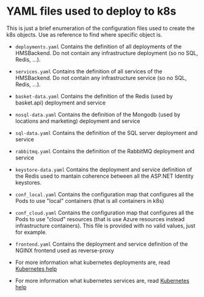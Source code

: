 # YAML files used to deploy to k8s

This is just a brief enumeration of the configuration files used to create the k8s objects. Use as reference to find where specific object is.

- `deployments.yaml` Contains the definition of all deployments of the HMSBackend. Do not contain any infrastructure deployment (so no SQL, Redis, ...).
- `services.yaml` Contains the definition of all services of the HMSBackend. Do not contain any infrastructure service (so no SQL, Redis, ...).
- `basket-data.yaml` Contains the definition of the Redis (used by basket.api) deployment and service
- `nosql-data.yaml` Contains the definition of the Mongodb (used by locations and marketing) deployment and service
- `sql-data.yaml` Contains the definition of the SQL server deployment and service
- `rabbitmq.yaml` Contains the definition of the RabbitMQ deployment and service
- `keystore-data.yaml` Contains the deployment and service definition of the Redis used to mantain coherence between all the ASP.NET Identity keystores. 
- `conf_local.yaml` Contains the configuration map that configures all the Pods to use "local" containers (that is all containers in k8s)
- `conf_cloud.yaml` Contains the configuration map that configures all the Pods to use "cloud" resources (that is use Azure resources instead infrastructure containers). This file is provided with no valid values, just for example.
- `frontend.yaml` Contains the deployment and service definition of the NGINX frontend used as reverse-proxy

- For more information what kubernetes deployments are, read [Kubernetes help](https://kubernetes.io/docs/concepts/workloads/controllers/deployment/)
- For more information what kubernetes services are, read [Kubernetes help](https://kubernetes.io/docs/concepts/services-networking/service/)
